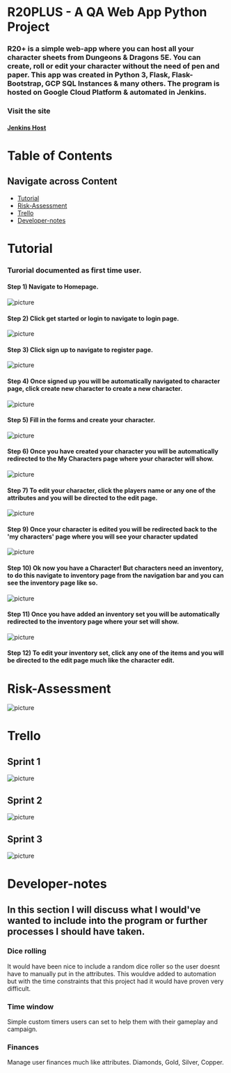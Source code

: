 # R20PLUS - A QA Web App Python Project

### R20+ is a simple web-app where you can host all your character sheets from Dungeons & Dragons 5E. You can create, roll or edit your character without the need of pen and paper. This app was created in Python 3, Flask, Flask-Bootstrap, GCP SQL Instances & many others. The program is hosted on Google Cloud Platform & automated in Jenkins.

### Visit the site
#### [Jenkins Host](http://35.246.21.165:5000/)

# Table of Contents
## Navigate across Content
- [Tutorial](#Tutorial)
- [Risk-Assessment](#Risk-Assessment)
- [Trello](#Trello)
- [Developer-notes](#Developer-notes)

# Tutorial
### Turorial documented as first time user.
#### Step 1) Navigate to Homepage. 
![picture](Documentation/MDI/homepage.png)
#### Step 2) Click get started or login to navigate to login page. 
![picture](Documentation/MDI/login.png)
#### Step 3) Click sign up to navigate to register page. 
![picture](Documentation/MDI/register.png)
#### Step 4) Once signed up you will be automatically navigated to character page, click create new character to create a new character. 
![picture](Documentation/MDI/characterpage.png)
#### Step 5) Fill in the forms and create your character.
![picture](Documentation/MDI/createcharacter.png)
#### Step 6) Once you have created your character you will be automatically redirected to the My Characters page where your character will show.
![picture](Documentation/MDI/characterpagewithcharacters.png)
#### Step 7) To edit your character, click the players name or any one of the attributes and you will be directed to the edit page.
![picture](Documentation/MDI/editcharacter.png)
#### Step 9) Once your character is edited you will be redirected back to the 'my characters' page where you will see your character updated
![picture](Documentation/MDI/updatedcharacters.png)
#### Step 10) Ok now you have a Character! But characters need an inventory, to do this navigate to inventory page from the navigation bar and you can see the inventory page like so.
![picture](Documentation/MDI/inventory.png)
#### Step 11) Once you have added an inventory set you will be automatically redirected to the inventory page where your set will show.
![picture](Documentation/MDI/set.png)

#### Step 12) To edit your inventory set, click any one of the items and you will be directed to the edit page much like the character edit.

# Risk-Assessment
![picture](Documentation/MDI/Riskassessment.png)

# Trello
## Sprint 1
![picture](Documentation/Trello/Sprint1.png)
## Sprint 2
![picture](Documentation/Trello/Sprint2.png)
## Sprint 3
![picture](Documentation/Trello/Sprint3.png)

# Developer-notes
## In this section I will discuss what I would've wanted to include into the program or further processes I should have taken. 

### Dice rolling
It would have been nice to include a random dice roller so the user doesnt have to manually put in the attributes. This wouldve added to automation but with the time constraints that this project had it would have proven very difficult.
### Time window
Simple custom timers users can set to help them with their gameplay and campaign.
### Finances
Manage user finances much like attributes. Diamonds, Gold, Silver, Copper.
